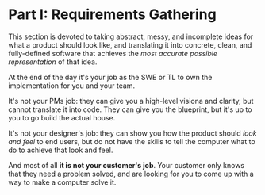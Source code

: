 # Part I: Requirements Gathering

This section is devoted to taking abstract, messy, and incomplete ideas for what a product should look like,
and translating it into concrete, clean, and fully-defined software that achieves the _most accurate possible representation_ of that idea.

At the end of the day it's your job as the SWE or TL to own the implementation for you and your team.

It's not your PMs job: they can give you a high-level visiona and clarity, but cannot translate it into code. They can give you the blueprint, but it's up to you to go build the actual house.

It's not your designer's job: they can show you how the product should _look and feel_ to end users, but do not have
the skills to tell the computer what to do to achieve that look and feel.

And most of all **it is not your customer's job**. Your customer only knows that they need a problem solved, and are
looking for you to come up with a way to make a computer solve it.
